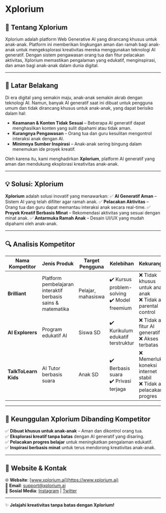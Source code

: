 # Xplorium

## 📌 Tentang Xplorium
Xplorium adalah platform Web Generative AI yang dirancang khusus untuk anak-anak. 
Platform ini memberikan lingkungan aman dan ramah bagi anak-anak untuk mengeksplorasi kreativitas mereka menggunakan teknologi AI generatif. Dengan sistem pengawasan orang tua dan fitur pelacakan aktivitas, Xplorium memastikan pengalaman yang edukatif, menginspirasi, dan aman bagi anak-anak dalam dunia digital.

---

## 🎯 Latar Belakang
Di era digital yang semakin maju, anak-anak semakin akrab dengan teknologi AI. Namun, banyak AI generatif saat ini dibuat untuk pengguna umum dan tidak dirancang khusus untuk anak-anak, yang dapat berisiko dalam hal:

- **Keamanan & Konten Tidak Sesuai** – Beberapa AI generatif dapat menghasilkan konten yang sulit dipahami atau tidak aman.
- **Kurangnya Pengawasan** – Orang tua dan guru kesulitan mengontrol interaksi anak dengan AI.
- **Minimnya Sumber Inspirasi** – Anak-anak sering bingung dalam menemukan ide proyek kreatif.

Oleh karena itu, kami menghadirkan **Xplorium**, platform AI generatif yang aman dan mendukung eksplorasi kreativitas anak-anak.

---

## 💡 Solusi: Xplorium
**Xplorium** adalah solusi inovatif yang menawarkan:
✅ **AI Generatif Aman** – Sistem AI yang telah difilter agar ramah anak.
✅ **Pelacakan Aktivitas** – Orang tua dan guru dapat memantau interaksi anak secara real-time.
✅ **Proyek Kreatif Berbasis Minat** – Rekomendasi aktivitas yang sesuai dengan minat anak.
✅ **Antarmuka Ramah Anak** – Desain UI/UX yang mudah dipahami oleh anak-anak.

---

## 🔍 Analisis Kompetitor
| Nama Kompetitor  | Jenis Produk | Target Pengguna | Kelebihan | Kekurangan |
|-----------------|-------------|----------------|-----------|------------|
| **Brilliant** | Platform pembelajaran interaktif berbasis sains & matematika | Pelajar, mahasiswa | ✔️ Kursus problem-solving <br> ✔️ Model freemium | ❌ Tidak khusus untuk anak-anak <br> ❌ Tidak ada parental control |
| **AI Explorers** | Program edukatif AI | Siswa SD | ✔️ Kurikulum edukatif terstruktur | ❌ Tidak ada fitur AI generatif <br> ❌ Akses terbatas |
| **TalkToLearn Kids** | AI Tutor berbasis suara | Anak SD | ✔️ Berbasis suara <br> ✔️ Privasi terjaga | ❌ Memerlukan koneksi internet stabil <br> ❌ Tidak ada pelacakan progres |

---

## 🚀 Keunggulan Xplorium Dibanding Kompetitor
✅ **Dibuat khusus untuk anak-anak** – Aman dan dikontrol orang tua.  
✅ **Eksplorasi kreatif tanpa batas** dengan AI generatif yang disaring.  
✅ **Pelacakan progres belajar** untuk meningkatkan pengalaman edukatif.  
✅ **Inspirasi berbasis minat** untuk terus mendorong kreativitas anak-anak.  

---

## 📌 Website & Kontak
🌐 **Website**: [www.xplorium.ai](https://www.xplorium.ai)  
📩 **Email**: support@xplorium.ai  
📱 **Sosial Media**: [Instagram](https://instagram.com/xplorium) | [Twitter](https://twitter.com/xplorium)  

---

✨ **Jelajahi kreativitas tanpa batas dengan Xplorium!**
